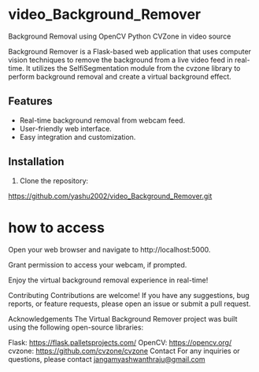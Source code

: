 # video_Background_Remover
Background Removal using OpenCV Python CVZone in video source 

Background Remover is a Flask-based web application that uses computer vision techniques to remove the background from a live video feed in real-time. It utilizes the SelfiSegmentation module from the cvzone library to perform background removal and create a virtual background effect.

## Features

- Real-time background removal from webcam feed.
- User-friendly web interface.
- Easy integration and customization.

## Installation

1. Clone the repository:
   
https://github.com/yashu2002/video_Background_Remover.git

# how to access
Open your web browser and navigate to http://localhost:5000.

Grant permission to access your webcam, if prompted.

Enjoy the virtual background removal experience in real-time!

Contributing
Contributions are welcome! If you have any suggestions, bug reports, or feature requests, please open an issue or submit a pull request.

Acknowledgements
The Virtual Background Remover project was built using the following open-source libraries:

Flask: https://flask.palletsprojects.com/
OpenCV: https://opencv.org/
cvzone: https://github.com/cvzone/cvzone
Contact
For any inquiries or questions, please contact jangamyashwanthraju@gmail.com
